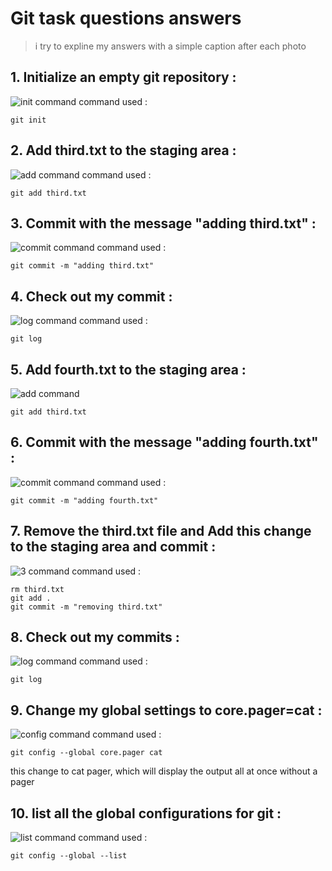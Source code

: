 # Git task questions answers

> i try to expline my answers with a simple caption after each photo

## 1. Initialize an empty git repository :

![init command](pic1.png)
command used :

```
git init
```

## 2. Add third.txt to the staging area :

![add command](pic2.png)
command used :

```
git add third.txt
```

## 3. Commit with the message "adding third.txt" :

![commit command](pic3.png)
command used :

```
git commit -m "adding third.txt"
```

## 4. Check out my commit :

![log command](pic4.png)
command used :

```
git log
```

## 5. Add fourth.txt to the staging area :

![add command](pic5.png)

```
git add third.txt
```

## 6. Commit with the message "adding fourth.txt" :

![commit command](pic6.png)
command used :

```
git commit -m "adding fourth.txt"
```

## 7. Remove the third.txt file and Add this change to the staging area and commit :

![3 command](pic7.png)
command used :

```
rm third.txt
git add .
git commit -m "removing third.txt"
```

## 8. Check out my commits :

![log command](pic8.png)
command used :

```
git log
```

## 9. Change my global settings to core.pager=cat :

![config command](pic9.png)
command used :

```
git config --global core.pager cat
```

this change to cat pager, which will display the output all at once without a pager

## 10. list all the global configurations for git :

![list command](pic10.png)
command used :

```
git config --global --list
```
